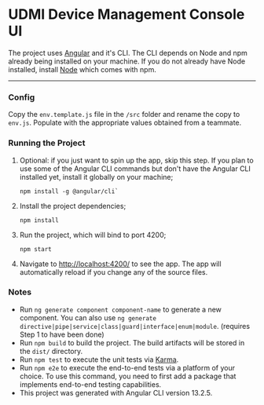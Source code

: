 # UDMI Device Management Console UI

The project uses [Angular](https://angular.io/cli) and it's CLI. The CLI depends on Node and npm already being installed on your machine. If you do not already have Node installed, install [Node](https://nodejs.org/en/download/) which comes with npm.

---

### Config
Copy the `env.template.js` file in the `/src` folder and rename the copy to `env.js`. Populate with the appropriate values obtained from a teammate.

### Running the Project

1.  Optional: if you just want to spin up the app, skip this step. If you plan to use some of the Angular CLI commands but don't have the Angular CLI installed yet, install it globally on your machine;
    ```
    npm install -g @angular/cli`
    ```

2.  Install the project dependencies;
    ```
    npm install
    ```
3.  Run the project, which will bind to port 4200;
    ```
    npm start
    ```
4.  Navigate to [http://localhost:4200/](http://localhost:4200/) to see the app. The app will automatically reload if you change any of the source files.

### Notes
-  Run `ng generate component component-name` to generate a new component. You can also use `ng generate directive|pipe|service|class|guard|interface|enum|module`. (requires Step 1 to have been done)
- Run `npm build` to build the project. The build artifacts will be stored in the `dist/` directory.
- Run `npm test` to execute the unit tests via [Karma](https://karma-runner.github.io).
- Run `npm e2e` to execute the end-to-end tests via a platform of your choice. To use this command, you need to first add a package that implements end-to-end testing capabilities.
- This project was generated with Angular CLI version 13.2.5.